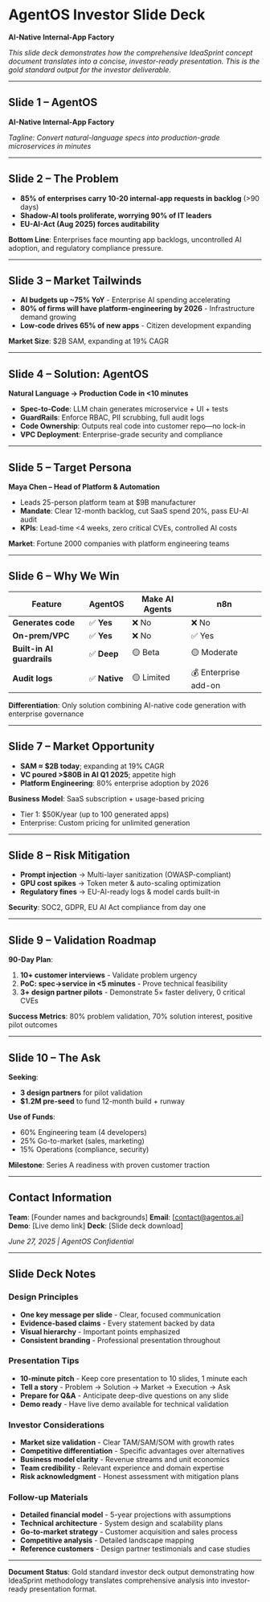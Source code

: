 # AgentOS Investor Slide Deck

**AI-Native Internal-App Factory**

*This slide deck demonstrates how the comprehensive IdeaSprint concept document translates into a concise, investor-ready presentation. This is the gold standard output for the investor deliverable.*

---

## Slide 1 – AgentOS

**AI-Native Internal-App Factory**

*Tagline: Convert natural-language specs into production-grade microservices in minutes*

---

## Slide 2 – The Problem

* **85% of enterprises carry 10-20 internal-app requests in backlog** (>90 days)
* **Shadow-AI tools proliferate, worrying 90% of IT leaders**
* **EU-AI-Act (Aug 2025) forces auditability**

**Bottom Line**: Enterprises face mounting app backlogs, uncontrolled AI adoption, and regulatory compliance pressure.

---

## Slide 3 – Market Tailwinds

* **AI budgets up ~75% YoY** - Enterprise AI spending accelerating
* **80% of firms will have platform-engineering by 2026** - Infrastructure demand growing
* **Low-code drives 65% of new apps** - Citizen development expanding

**Market Size**: $2B SAM, expanding at 19% CAGR

---

## Slide 4 – Solution: AgentOS

**Natural Language → Production Code in <10 minutes**

* **Spec-to-Code**: LLM chain generates microservice + UI + tests
* **GuardRails**: Enforce RBAC, PII scrubbing, full audit logs
* **Code Ownership**: Outputs real code into customer repo—no lock-in
* **VPC Deployment**: Enterprise-grade security and compliance

---

## Slide 5 – Target Persona

**Maya Chen – Head of Platform & Automation**
* Leads 25-person platform team at $9B manufacturer
* **Mandate**: Clear 12-month backlog, cut SaaS spend 20%, pass EU-AI audit
* **KPIs**: Lead-time <4 weeks, zero critical CVEs, controlled AI costs

**Market**: Fortune 2000 companies with platform engineering teams

---

## Slide 6 – Why We Win

| Feature | AgentOS | Make AI Agents | n8n |
|---------|---------|----------------|-----|
| **Generates code** | ✅ **Yes** | ❌ No | ❌ No |
| **On-prem/VPC** | ✅ **Yes** | ❌ No | ✅ Yes |
| **Built-in AI guardrails** | ✅ **Deep** | 🟡 Beta | 🟡 Moderate |
| **Audit logs** | ✅ **Native** | 🟡 Limited | 💰 Enterprise add-on |

**Differentiation**: Only solution combining AI-native code generation with enterprise governance

---

## Slide 7 – Market Opportunity

* **SAM ≈ $2B today**; expanding at 19% CAGR
* **VC poured >$80B in AI Q1 2025**; appetite high
* **Platform Engineering**: 80% enterprise adoption by 2026

**Business Model**: SaaS subscription + usage-based pricing
- Tier 1: $50K/year (up to 100 generated apps)
- Enterprise: Custom pricing for unlimited generation

---

## Slide 8 – Risk Mitigation

* **Prompt injection** → Multi-layer sanitization (OWASP-compliant)
* **GPU cost spikes** → Token meter & auto-scaling optimization
* **Regulatory fines** → EU-AI-ready logs & model cards built-in

**Security**: SOC2, GDPR, EU AI Act compliance from day one

---

## Slide 9 – Validation Roadmap

**90-Day Plan**:
1. **10+ customer interviews** - Validate problem urgency
2. **PoC: spec→service in <5 minutes** - Prove technical feasibility  
3. **3+ design partner pilots** - Demonstrate 5× faster delivery, 0 critical CVEs

**Success Metrics**: 80% problem validation, 70% solution interest, positive pilot outcomes

---

## Slide 10 – The Ask

**Seeking**:
* **3 design partners** for pilot validation
* **$1.2M pre-seed** to fund 12-month build + runway

**Use of Funds**:
- 60% Engineering team (4 developers)
- 25% Go-to-market (sales, marketing)
- 15% Operations (compliance, security)

**Milestone**: Series A readiness with proven customer traction

---

## Contact Information

**Team**: [Founder names and backgrounds]
**Email**: [contact@agentos.ai]
**Demo**: [Live demo link]
**Deck**: [Slide deck download]

*June 27, 2025 | AgentOS Confidential*

---

## Slide Deck Notes

### Design Principles
- **One key message per slide** - Clear, focused communication
- **Evidence-based claims** - Every statement backed by data
- **Visual hierarchy** - Important points emphasized
- **Consistent branding** - Professional presentation throughout

### Presentation Tips
- **10-minute pitch** - Keep core presentation to 10 slides, 1 minute each
- **Tell a story** - Problem → Solution → Market → Execution → Ask
- **Prepare for Q&A** - Anticipate deep-dive questions on any slide
- **Demo ready** - Have live demo available for technical validation

### Investor Considerations
- **Market size validation** - Clear TAM/SAM/SOM with growth rates
- **Competitive differentiation** - Specific advantages over alternatives
- **Business model clarity** - Revenue streams and unit economics
- **Team credibility** - Relevant experience and domain expertise
- **Risk acknowledgment** - Honest assessment with mitigation plans

### Follow-up Materials
- **Detailed financial model** - 5-year projections with assumptions
- **Technical architecture** - System design and scalability plans
- **Go-to-market strategy** - Customer acquisition and sales process
- **Competitive analysis** - Detailed landscape mapping
- **Reference customers** - Design partner testimonials and case studies

---

**Document Status**: Gold standard investor deck output demonstrating how IdeaSprint methodology translates comprehensive analysis into investor-ready presentation format.